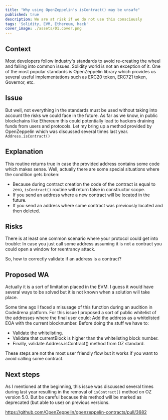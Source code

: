 ```yaml
---
title: "Why using OpenZeppelin's isContract() may be unsafe"
published: true
description: We are at risk if we do not use this consciously
tags: 'Solidity, EVM, Ethereum, hack'
cover_image: ./assets/01.cover.png
---
```


## Context

Most developers follow industry's standards to avoid re-creating the wheel and falling into common issues. Solidity world is not an exception of it.
One of the most popular standards is OpenZeppelin library which provides us several useful implementations such as ERC20 token, ERC721 token, Governor, etc.

## Issue

But well, not everything in the standards must be used without taking into account the risks we could face in the future. As far as we know, in public blockchains like Ethereum this could potentially lead to hackers draining funds from users and protocols.
Let my bring up a method provided by OpenZeppelin which was discussed several times last year.
`Address.isContract()`

## Explanation

This routine returns true in case the provided address contains some code which makes sense. Well, actually there are some special situations where the condition gets broken:

- Because during contract creation the code of the contract is equal to zero, `isContract()` routine will return false in constructor scope.
- If you send an address where a new contract will be located in the future.
- If you send an address where some contract was previously located and then deleted.

## Risks

There is at least one common scenario where your protocol could get into trouble:
In case you just call some address assuming it is not a contract you could open a window for reentrancy attack.

So, how to correctly validate if an address is a contract?

## Proposed WA

Actually it is a sort of limitation placed in the EVM. I guess it would have several ways to be solved but it is not known when a solution will take place.

Some time ago I faced a misusage of this function during an audition in Code4rena platform. For this issue I proposed a sort of public whitelist of the addresses where the final user could:
Add the address as a whitelisted EOA with the current blocknumber.
Before doing the stuff we have to:

- Validate the whitelisting.
- Validate that currentBlock is higher than the whitelisting block number.
- Finally, validate Address.isContract() method from OZ standard.

These steps are not the most user friendly flow but it works if you want to avoid calling some contract.

## Next steps

As I mentioned at the beginning, this issue was discussed several times during last year resulting in the removal of `isContract()` method on OZ version 5.0. But be careful because this method will be marked as deprecated (but able to use) on previous versions.

<https://github.com/OpenZeppelin/openzeppelin-contracts/pull/3682>
